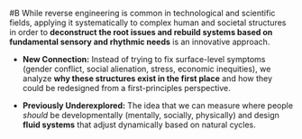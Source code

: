  #B While reverse engineering is common in technological and scientific fields, applying it systematically to complex human and societal structures in order to **deconstruct the root issues and rebuild systems based on fundamental sensory and rhythmic needs** is an innovative approach.

- **New Connection:** Instead of trying to fix surface-level symptoms (gender conflict, social alienation, stress, economic inequities), we analyze **why these structures exist in the first place** and how they could be redesigned from a first-principles perspective.
    
- **Previously Underexplored:** The idea that we can measure where people _should_ be developmentally (mentally, socially, physically) and design **fluid systems** that adjust dynamically based on natural cycles.